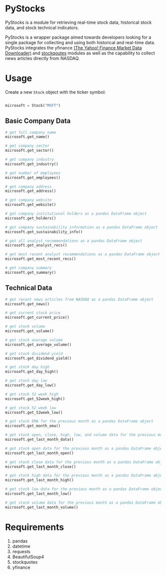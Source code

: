 # PyStocks
PyStocks is a module for retrieving real-time stock data, historical stock data, and stock technical indicators.

PyStocks is a wrapper package aimed towards developers looking for a single package for collecting and using both historical and real-time data. PyStocks integrates the yfinance [(The Yahoo! Finance Market Data Downloader)](https://github.com/ranaroussi/yfinance) and [stockqoutes](https://github.com/scoopgracie/stockquotes) modules as well as the capability to collect news articles directly from NASDAQ.

# Usage
Create a new `Stock` object with the ticker symbol:
```python

microsoft = Stock("MSFT")
```

## Basic Company Data
```python
# get full company name
microsoft.get_name()

# get company sector
microsoft.get_sector()

# get company industry
microsoft.get_industry()

# get number of employees
microsoft.get_employees()

# get company address
microsoft.get_address()

# get company website
microsoft.get_website()

# get company institutional holders as a pandas DataFrame object
microsoft.get_holders()

# get company sustainability information as a pandas DataFrame object
microsoft.get_sustainability_info()

# get all analyst recommendations as a pandas DataFrame object
microsoft.get_analyst_recs()

# get most recent analyst recommendations as a pandas DataFrame object
microsoft.get_most_recent_recs()

# get company summary
microsoft.get_summary()
```

## Technical Data
```python
# get recent news articles from NASDAQ as a pandas DataFrame object
microsoft.get_news()

# get current stock price
microsoft.get_current_price()

# get stock volume
microsoft.get_volume()

# get stock average volume
microsoft.get_average_volume()

# get stock dividend yield
microsoft.get_dividend_yield()

# get stock day high
microsoft.get_day_high()

# get stock day low
microsoft.get_day_low()

# get stock 52 week high
microsoft.get_52week_high()

# get stock 52 week low
microsoft.get_52week_low()

# get stock EMA for the previous month as a pandas DataFrame object
microsoft.get_month_ema()

# get stock open, close, high, low, and volume data for the previous month as a pandas DataFrame object
microsoft.get_last_month_data()

# get stock open data for the previous month as a pandas DataFrame object
microsoft.get_last_month_open()

# get stock close data for the previous month as a pandas DataFrame object
microsoft.get_last_month_close()

# get stock high data for the previous month as a pandas DataFrame object
microsoft.get_last_month_high()

# get stock low data for the previous month as a pandas DataFrame object
microsoft.get_last_month_low()

# get stock volume data for the previous month as a pandas DataFrame object
microsoft.get_last_month_volume()

```
# Requirements
1. pandas
2. datetime
3. requests
4. BeautifulSoup4
5. stockquotes
6. yfinance

